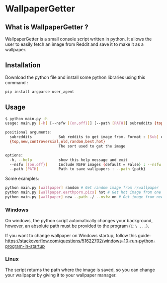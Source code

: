 # WallpaperGetter

## What is WallpaperGetter ?

WallpaperGetter is a small console script written in python.
It allows the user to easily fetch an image from Reddit and save it to make it as a wallpaper.

## Installation

Download the python file and install some python libraries using this command :
```bash
pip install argparse user_agent
```

## Usage

```bash
$ python main.py -h
usage: main.py [-h] [--nsfw [{on,off}]] [--path [PATH]] subreddits {top,new,controversial,old,random,best,hot}

positional arguments:
  subreddits            Sub reddits to get image from. Format : [Sub] or [Sub1,Sub2,Sub,...])
  {top,new,controversial,old,random,best,hot}
                        The sort used to get the image

options:
  -h, --help            show this help message and exit
  --nsfw [{on,off}]     Include NSFW images (default = False) : --nsfw {on or off}
  --path [PATH]         Path to save wallpapers : --path {path}
```

Some examples:

```bash
python main.py [wallpaper] random # Get random image from r/wallpaper
python main.py [wallpaper,earthporn,pics] hot # Get hot image from one of the three given subs
python main.py [wallpaper] new --path ./ --nsfw on # Get image from new post, save is current directory, and allowing nsfw posts

```

### Windows

On windows, the python script automatically changes your background, however, an absolute path must be provided to the program (``C:\ ...``).

If you want to change wallpaper on Windows startup, follow this guide: https://stackoverflow.com/questions/51622702/windows-10-run-python-program-in-startup

### Linux

The script returns the path where the image is saved, so you can change your wallpaper by giving it to your wallpaper manager.
